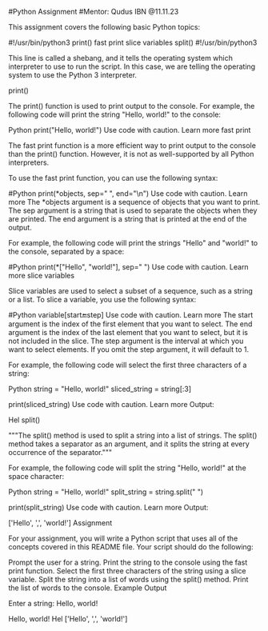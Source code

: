#Python Assignment
#Mentor:	Qudus IBN					@11.11.23

This assignment covers the following basic Python topics:

#!/usr/bin/python3
print()
fast print
slice variables
split()
#!/usr/bin/python3

This line is called a shebang, and it tells the operating system which interpreter to use to run the script. In this case, we are telling the operating system to use the Python 3 interpreter.

print()

The print() function is used to print output to the console. For example, the following code will print the string "Hello, world!" to the console:

Python
print("Hello, world!")
Use code with caution. Learn more
fast print

The fast print function is a more efficient way to print output to the console than the print() function. However, it is not as well-supported by all Python interpreters.

To use the fast print function, you can use the following syntax:

#Python
print(*objects, sep=" ", end="\n")
Use code with caution. Learn more
The *objects argument is a sequence of objects that you want to print. The sep argument is a string that is used to separate the objects when they are printed. The end argument is a string that is printed at the end of the output.

For example, the following code will print the strings "Hello" and "world!" to the console, separated by a space:

#Python
print(*["Hello", "world!"], sep=" ")
Use code with caution. Learn more
slice variables

Slice variables are used to select a subset of a sequence, such as a string or a list. To slice a variable, you use the following syntax:

#Python
variable[start:end:step]
Use code with caution. Learn more
The start argument is the index of the first element that you want to select. The end argument is the index of the last element that you want to select, but it is not included in the slice. The step argument is the interval at which you want to select elements. If you omit the step argument, it will default to 1.

For example, the following code will select the first three characters of a string:

Python
string = "Hello, world!"
sliced_string = string[:3]

print(sliced_string)
Use code with caution. Learn more
Output:

Hel
split()

"""The split() method is used to split a string into a list of strings. The split() method takes a separator as an argument, and it splits the string at every occurrence of the separator."""

For example, the following code will split the string "Hello, world!" at the space character:

Python
string = "Hello, world!"
split_string = string.split(" ")

print(split_string)
Use code with caution. Learn more
Output:

['Hello', ',', 'world!']
Assignment

For your assignment, you will write a Python script that uses all of the concepts covered in this README file. Your script should do the following:

Prompt the user for a string.
Print the string to the console using the fast print function.
Select the first three characters of the string using a slice variable.
Split the string into a list of words using the split() method.
Print the list of words to the console.
Example Output

Enter a string: Hello, world!

Hello, world!
Hel
['Hello', ',', 'world!']

